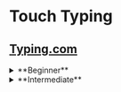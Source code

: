 # Touch Typing
## [Typing.com](https://www.typing.com/)

<details>
<summary>**Beginner**</summary>
- [x] [J, F and Space](https://www.typing.com/student/lessons/359/j-f-and-space)
- [x] [U, R and K Keys](https://www.typing.com/student/lessons/360/u-r-and-k-keys)
- [x] [D, E, and I Keys](https://www.typing.com/student/lessons/361/d-e-and-i-keys)
- [x] [C, G, and N Keys](https://www.typing.com/student/lessons/363/c-g-and-n-keys)
- [x] [Beginner Review 1](https://www.typing.com/student/lessons/382/beginner-review-1)
- [x] [T, S, and L Keys](https://www.typing.com/student/lessons/366/t-s-and-l-keys)
- [x] [O, B, and A Keys](https://www.typing.com/student/lessons/367/o-b-and-a-keys)
- [x] [V, H, and M Keys](https://www.typing.com/student/lessons/368/v-h-and-m-keys)
- [x] [Period and Comma](https://www.typing.com/student/lessons/369/period-and-comma)
- [x] [Beginner Review 2](https://www.typing.com/student/lessons/383/beginner-review-2)
- [x] [W, X, and ; Keys](https://www.typing.com/student/lessons/370/w-x-and-keys)
- [x] [Q, Y, and P Keys](https://www.typing.com/student/lessons/371/q-y-and-p-keys)
- [x] [Z and Enter Keys](https://www.typing.com/student/lessons/372/z-and-enter-keys)
- [x] [Beginner Wrap Up](https://www.typing.com/student/lessons/324/beginner-wrap-up)
</details>

<details>
<summary>**Intermediate**</summary>
- [x] Common English Words
- [x] Easy Home Row Words
</details>
